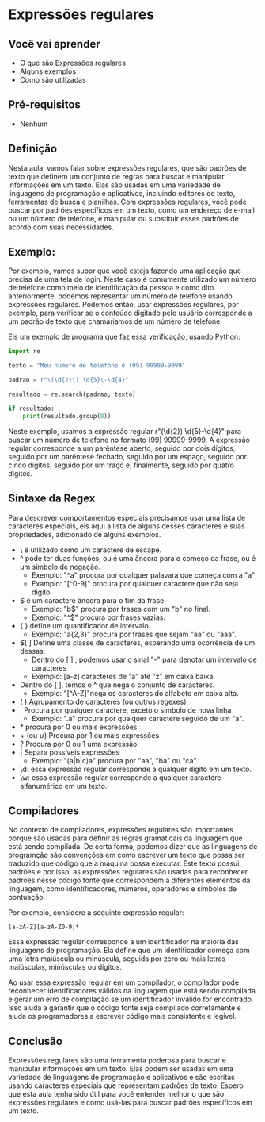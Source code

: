 # Expressões regulares

## Você vai aprender

* O que são Expressões regulares
* Alguns exemplos
* Como são utilizadas

## Pré-requisitos

* Nenhum

## Definição

Nesta aula, vamos falar sobre expressões regulares, que são padrões de texto que definem um conjunto de regras para buscar e manipular informações em um texto. Elas são usadas em uma variedade de linguagens de programação e aplicativos, incluindo editores de texto, ferramentas de busca e planilhas. Com expressões regulares, você pode buscar por padrões específicos em um texto, como um endereço de e-mail ou um número de telefone, e manipular ou substituir esses padrões de acordo com suas necessidades.

## Exemplo:

Por exemplo, vamos supor que você esteja fazendo uma aplicação que precisa de uma tela de login. Neste caso é comumente utilizado um número de telefone como meio de identificação da pessoa e como dito anteriormente, podemos representar um número de telefone usando expressões regulares. Podemos então, usar expressões regulares, por exemplo, para verificar se o conteúdo digitado pelo usuário corresponde a um padrão de texto que chamariamos de um número de telefone.

Eis um exemplo de programa que faz essa verificação, usando Python:

```python
import re

texto = "Meu número de telefone é (99) 99999-9999"

padrao = r"\(\d{2}\) \d{5}\-\d{4}"

resultado = re.search(padrao, texto)

if resultado:
    print(resultado.group(0))
```
Neste exemplo, usamos a expressão regular r"\(\d{2}\) \d{5}\-\d{4}" para buscar um número de telefone no formato (99) 99999-9999. A expressão regular corresponde a um parêntese aberto, seguido por dois dígitos, seguido por um parêntese fechado, seguido por um espaço, seguido por cinco dígitos, seguido por um traço e, finalmente, seguido por quatro dígitos.

## Sintaxe da Regex

Para descrever comportamentos especiais precisamos usar uma lista de caracteres especiais, eis aqui a lista 
de alguns desses caracteres e suas propriedades, adicionado de alguns exemplos.


* \ é utilizado como um caractere de escape.
* ^ pode ter duas funções, ou é uma âncora para o começo da frase, ou é um símbolo de negação.
    * Exemplo: "^a" procura por qualquer palavara que começa com a  "a"
    * Examplo: "[^0-9]" procura por qualquer caractere que não seja digito.
* $ é um caractere âncora para o fim da frase.
    * Exemplo: "b$" procura por frases com um "b" no final.
    * Exemplo: "^$" procura por frases vazias.
* { } define um quantificador de intervalo.
    * Exemplo: "a{2,3}" procura por frases que sejam "aa" ou "aaa".
* $\[ ] Define uma classe de caracteres, esperando uma ocorrência de um dessas.
    * Dentro do [ ] , podemos usar o sinal "-" para denotar um intervalo de caracteres
    * Exemplo: [a-z] caracteres de “a” até “z” em caixa baixa.
* Dentro do [ ], temos o ^ que nega o conjunto de caracteres.
    * Exemplo: "[^A-Z]"nega os caracteres do alfabeto em caixa alta.
* ( ) Agrupamento de caracteres (ou outros regexes).
* . Procura por qualquer caractere, exceto o símbolo de nova linha
    * Exemplo: ".a" procura por qualquer caractere seguido de um "a".
* \* procura por 0 ou mais expressões
* \+ (ou ∪) Procura por 1 ou mais expressões
* ? Procura por 0 ou 1 uma expressão
* | Separa possíveis expressões
    * Exemplo: "(a|b|c)a" procura por "aa", "ba" ou "ca".
* \d: essa expressão regular corresponde a qualquer dígito em um texto.
* \w: essa expressão regular corresponde a qualquer caractere alfanumérico em um texto.

## Compiladores

No contexto de compiladores, expressões regulares são importantes porque são usadas para definir as regras gramaticais da linguagem que está sendo compilada. De certa forma, podemos dizer que as linguagens de programção são convenções em como escrever um texto que possa ser traduzido que código que a máquina possa executar. Este texto possui padrões e por isso, as expressões regulares são usadas para reconhecer padrões nesse código fonte que correspondem a diferentes elementos da linguagem, como identificadores, números, operadores e símbolos de pontuação.

Por exemplo, considere a seguinte expressão regular:
``` 
[a-zA-Z][a-zA-Z0-9]*
```

Essa expressão regular corresponde a um identificador na maioria das linguagens de programação. Ela define que um identificador começa com uma letra maiúscula ou minúscula, seguida por zero ou mais letras maiúsculas, minúsculas ou dígitos.

Ao usar essa expressão regular em um compilador, o compilador pode reconhecer identificadores válidos na linguagem que está sendo compilada e gerar um erro de compilação se um identificador inválido for encontrado. Isso ajuda a garantir que o código fonte seja compilado corretamente e ajuda os programadores a escrever código mais consistente e legível.

## Conclusão
Expressões regulares são uma ferramenta poderosa para buscar e manipular informações em um texto. Elas podem ser usadas em uma variedade de linguagens de programação e aplicativos e são escritas usando caracteres especiais que representam padrões de texto. Espero que esta aula tenha sido útil para você entender melhor o que são expressões regulares e como usá-las para buscar padrões específicos em um texto.
